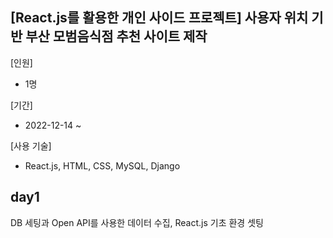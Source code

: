 ## [React.js를 활용한 개인 사이드 프로젝트] 사용자 위치 기반 부산 모범음식점 추천 사이트 제작

[인원]
- 1명

[기간]
- 2022-12-14 ~

[사용 기술]
- React.js, HTML, CSS, MySQL, Django

## day1   
DB 세팅과 Open API를 사용한 데이터 수집, React.js 기초 환경 셋팅 